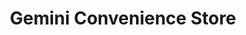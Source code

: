 ---
title: "Gemini Convenience Store"
url: /calgary/gemini-convenience-store/
shop: Lebensmittel
---